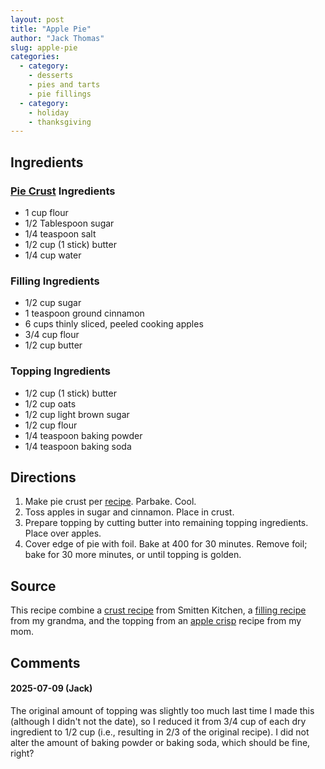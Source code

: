 ```yaml
---
layout: post
title: "Apple Pie"
author: "Jack Thomas"
slug: apple-pie
categories:
  - category:
    - desserts
    - pies and tarts
    - pie fillings
  - category:
    - holiday
    - thanksgiving
---
```


## Ingredients

### [Pie Crust](/pie-crust-butter.html) Ingredients

- 1 cup flour
- 1/2 Tablespoon sugar
- 1/4 teaspoon salt
- 1/2 cup (1 stick) butter
- 1/4 cup water

### Filling Ingredients

- 1/2 cup sugar
- 1 teaspoon ground cinnamon
- 6 cups thinly sliced, peeled cooking apples
- 3/4 cup flour
- 1/2 cup butter

### Topping Ingredients

- 1/2 cup (1 stick) butter
- 1/2 cup oats
- 1/2 cup light brown sugar
- 1/2 cup flour
- 1/4 teaspoon baking powder
- 1/4 teaspoon baking soda

## Directions

1. Make pie crust per [recipe](/pie-crust-butter.html). Parbake. Cool.
2. Toss apples in sugar and cinnamon. Place in crust.
3. Prepare topping by cutting butter into remaining topping ingredients. Place over apples.
4. Cover edge of pie with foil. Bake at 400 for 30 minutes. Remove foil; bake for 30 more minutes, or until topping is golden.

## Source

This recipe combine a [crust recipe](/pie-crust-butter.html) from Smitten Kitchen, a [filling recipe](/apple-pie-lisa-grandma.html) from my grandma, and the topping from an [apple crisp](/apple-crisp.html) recipe from my mom.

## Comments

#### 2025-07-09 (Jack)

The original amount of topping was slightly too much last time I made this (although I didn't not the date), so I reduced it from 3/4 cup of each dry ingredient to 1/2 cup (i.e., resulting in 2/3 of the original recipe). I did not alter the amount of baking powder or baking soda, which should be fine, right?
